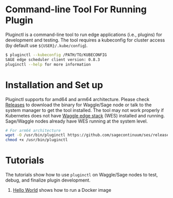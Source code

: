 # Command-line Tool For Running Plugin
Pluginctl is a command-line tool to run edge applications (i.e., plugins) for development and testing. The tool requires a kubeconfig for cluster access (by default use `${USER}/.kube/config`).

```bash
$ pluginctl --kubeconfig /PATH/TO/KUBECONFIG
SAGE edge scheduler client version: 0.8.3
pluginctl --help for more information
```

# Installation and Set up
Pluginctl supports for amd64 and arm64 architecture. Please check [Releases](https://github.com/sagecontinuum/ses/releases) to download the binary for Waggle/Sage node or talk to the system manager to get the tool installed. The tool may not work properly if Kubernetes does not have [Waggle edge stack](https://github.com/waggle-sensor/waggle-edge-stack) (WES) installed and running. Sage/Waggle nodes already have WES running at the system level.

```bash
# For arm64 architecture
wget -O /usr/bin/pluginctl https://github.com/sagecontinuum/ses/releases/download/0.8.3/pluginctl-arm64
chmod +x /usr/bin/pluginctl
```

# Tutorials
The tutorials show how to use `pluginctl` on Waggle/Sage nodes to test, debug, and finalize plugin development.

1. [Hello World](tutorial_helloworld.md) shows how to run a Docker image


